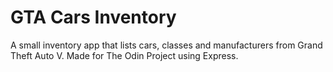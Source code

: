 # GTA Cars Inventory

A small inventory app that lists cars, classes and manufacturers from Grand Theft Auto V. Made for The Odin Project using Express.
